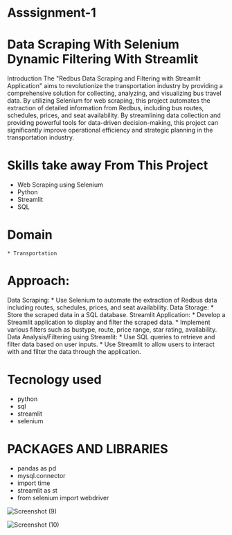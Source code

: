 # Asssignment-1
# Data Scraping With Selenium Dynamic Filtering With Streamlit
Introduction
     The "Redbus Data Scraping and Filtering with Streamlit Application" aims to revolutionize the transportation industry by providing a comprehensive solution for collecting, analyzing, and visualizing bus travel data. By utilizing Selenium for web scraping, this project automates the extraction of detailed information from Redbus, including bus routes, schedules, prices, and seat availability. By streamlining data collection and providing powerful tools for data-driven decision-making, this project can significantly improve operational efficiency and strategic planning in the transportation industry.

# Skills take away From This Project
   * Web Scraping using Selenium
   * Python
   * Streamlit 
   * SQL

# Domain
    * Transportation

# Approach:
  Data Scraping:
      * Use Selenium to automate the extraction of Redbus data including routes, schedules, prices, and seat availability.
  Data Storage:
      * Store the scraped data in a SQL database.
  Streamlit Application:
      * Develop a Streamlit application to display and filter the scraped data.
      * Implement various filters such as bustype, route, price range, star rating, availability.
  Data Analysis/Filtering using Streamlit:
      * Use SQL queries to retrieve and filter data based on user inputs.
      * Use Streamlit to allow users to interact with and filter the data through the application.

# Tecnology used
  * python
  * sql
  * streamlit
  * selenium

# PACKAGES AND LIBRARIES
 * pandas as pd
 * mysql.connector
 * import time
 * streamlit as st
 * from selenium import webdriver

![Screenshot (9)](https://github.com/user-attachments/assets/2934b30e-d8da-4da6-887f-a832476b6468)


![Screenshot (10)](https://github.com/user-attachments/assets/6de770b5-7702-4455-b0fd-be7524ce710c)

